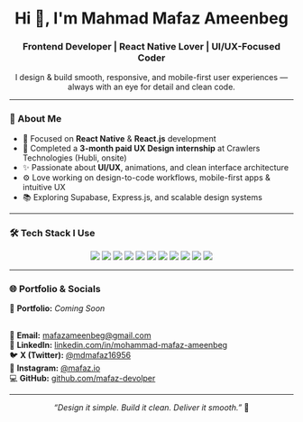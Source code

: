 <h1 align="center">Hi 👋, I'm Mahmad Mafaz Ameenbeg</h1>
<h3 align="center">Frontend Developer | React Native Lover | UI/UX-Focused Coder</h3>

<p align="center">
  I design & build smooth, responsive, and mobile-first user experiences — always with an eye for detail and clean code.
</p>

---

### 🧠 About Me

- 🌱 Focused on **React Native** & **React.js** development  
- 💼 Completed a **3-month paid UX Design internship** at Crawlers Technologies (Hubli, onsite)  
- ✨ Passionate about **UI/UX**, animations, and clean interface architecture  
- ⚙️ Love working on design-to-code workflows, mobile-first apps & intuitive UX  
- 📚 Exploring Supabase, Express.js, and scalable design systems

---

### 🛠 Tech Stack I Use

<p align="center">
  <img src="https://img.shields.io/badge/React-20232A?style=for-the-badge&logo=react&logoColor=61DAFB" />
  <img src="https://img.shields.io/badge/React_Native-000000?style=for-the-badge&logo=react&logoColor=61DAFB" />
  <img src="https://img.shields.io/badge/Tailwind_CSS-06B6D4?style=for-the-badge&logo=tailwind-css&logoColor=white" />
  <img src="https://img.shields.io/badge/Figma-F24E1E?style=for-the-badge&logo=figma&logoColor=white" />
  <img src="https://img.shields.io/badge/JavaScript-F7DF1E?style=for-the-badge&logo=javascript&logoColor=black" />
  <img src="https://img.shields.io/badge/Node.js-339933?style=for-the-badge&logo=nodedotjs&logoColor=white" />
  <img src="https://img.shields.io/badge/Express.js-000000?style=for-the-badge&logo=express&logoColor=white" />
  <img src="https://img.shields.io/badge/MongoDB-47A248?style=for-the-badge&logo=mongodb&logoColor=white" />
  <img src="https://img.shields.io/badge/Supabase-3ECF8E?style=for-the-badge&logo=supabase&logoColor=white" />
  <img src="https://img.shields.io/badge/CLI-121011?style=for-the-badge&logo=gnubash&logoColor=white" />
  <img src="https://img.shields.io/badge/App_Writing-FF5722?style=for-the-badge&logo=app-store-ios&logoColor=white" />
</p>

---

### 🌐 Portfolio & Socials

<p align="left">
  🔗 <strong>Portfolio:</strong> <em>Coming Soon</em> <br><br>

  📧 <strong>Email:</strong> <a href="mailto:mafazameenbeg@gmail.com">mafazameenbeg@gmail.com</a><br>
  💼 <strong>LinkedIn:</strong> <a href="https://www.linkedin.com/in/mohammad-mafaz-ameenbeg-3258bb2b3/">linkedin.com/in/mohammad-mafaz-ameenbeg</a><br>
  🐦 <strong>X (Twitter):</strong> <a href="https://x.com/mdmafaz16956">@mdmafaz16956</a><br>
  📸 <strong>Instagram:</strong> <a href="https://instagram.com/mafaz.io">@mafaz.io</a><br>
  💻 <strong>GitHub:</strong> <a href="https://github.com/mafaz-devolper">github.com/mafaz-devolper</a>
</p>

---

<p align="center">
  <em>“Design it simple. Build it clean. Deliver it smooth.”</em> 🚀
</p>
